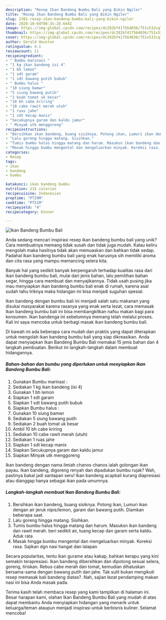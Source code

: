 ```yaml
---
description: "Resep Ikan Bandeng Bumbu Bali yang Bikin Ngiler"
title: "Resep Ikan Bandeng Bumbu Bali yang Bikin Ngiler"
slug: 2301-resep-ikan-bandeng-bumbu-bali-yang-bikin-ngiler
date: 2020-10-04T08:35:28.644Z
image: https://img-global.cpcdn.com/recipes/dc282bf417564036/751x532cq70/ikan-bandeng-bumbu-bali-foto-resep-utama.jpg
thumbnail: https://img-global.cpcdn.com/recipes/dc282bf417564036/751x532cq70/ikan-bandeng-bumbu-bali-foto-resep-utama.jpg
cover: https://img-global.cpcdn.com/recipes/dc282bf417564036/751x532cq70/ikan-bandeng-bumbu-bali-foto-resep-utama.jpg
author: Gerald Houston
ratingvalue: 4.1
reviewcount: 11
recipeingredient:
- " Bumbu marinasi "
- "1 kg ikan bandeng isi 4"
- "1 bh lemon"
- "1 sdt garam"
- "1 sdt bawang putih bubuk"
- " Bumbu halus "
- "10 siung bamwr"
- "5 siung bawang putih"
- "2 buah tomat uk besar"
- "10 bh cabe kriring"
- "10 cabe rawit merah utuh"
- "1 ruas jahe"
- "1 sdt kecap manis"
- "Secukupnya garam dan kaldu jamur"
- " Minyak utk menggoreng"
recipeinstructions:
- "Bersihkan ikan bandeng, buang sisiknya. Potong ikan, Lumuri ikan dengan air jeruk nipis/lemon, garam dan bawang putih. Diamkan beberapa saat."
- "Lalu goreng hingga matang. Sisihkan."
- "Tumis bumbu halus hingga matang dan harum. Masuksn ikan bandeng dan rawit merah. beri sedikit air, tuang kecap dan garam serta kaldu. Aduk rata"
- "Masak hingga bumbu mengental dan mengeluarkan minyak. Koreksi rasa. Sajikan dgn nasi hangat dan lalapan"
categories:
- Resep
tags:
- ikan
- bandeng
- bumbu

katakunci: ikan bandeng bumbu 
nutrition: 215 calories
recipecuisine: Indonesian
preptime: "PT29M"
cooktime: "PT51M"
recipeyield: "4"
recipecategory: Dinner

---
```



![Ikan Bandeng Bumbu Bali](https://img-global.cpcdn.com/recipes/dc282bf417564036/751x532cq70/ikan-bandeng-bumbu-bali-foto-resep-utama.jpg)

Anda sedang mencari inspirasi resep ikan bandeng bumbu bali yang unik? Cara membuatnya memang tidak susah dan tidak juga mudah. Kalau keliru mengolah maka hasilnya tidak akan memuaskan dan bahkan tidak sedap. Padahal ikan bandeng bumbu bali yang enak harusnya sih memiliki aroma dan cita rasa yang mampu memancing selera kita.

Banyak hal yang sedikit banyak berpengaruh terhadap kualitas rasa dari ikan bandeng bumbu bali, mulai dari jenis bahan, lalu pemilihan bahan segar, hingga cara membuat dan menyajikannya. Tidak usah pusing jika mau menyiapkan ikan bandeng bumbu bali enak di rumah, karena asal sudah tahu triknya maka hidangan ini bisa menjadi suguhan spesial.

Ikan bandeng dengan bumbu bali ini menjadi salah satu makanan yang disukai masyarakat karena rasanya yang enak serta lezat, cara memasak Ikan bandeng bumbu bali ini bisa membangkitkan nafsu makan bagi para konsumen. Ikan bandenga ini sebelumnya memang telah melalui proses. Kali ini saya mencoba untuk berbagi masak ikan bandeng bumbu bali.


Di bawah ini ada beberapa cara mudah dan praktis yang dapat diterapkan untuk mengolah ikan bandeng bumbu bali yang siap dikreasikan. Anda dapat menyiapkan Ikan Bandeng Bumbu Bali memakai 15 jenis bahan dan 4 langkah pembuatan. Berikut ini langkah-langkah dalam membuat hidangannya.

<!--inarticleads1-->

##### Bahan-bahan dan bumbu yang diperlukan untuk menyiapkan Ikan Bandeng Bumbu Bali:

1. Gunakan  Bumbu marinasi :
1. Sediakan 1 kg ikan bandeng (isi 4)
1. Gunakan 1 bh lemon
1. Siapkan 1 sdt garam
1. Siapkan 1 sdt bawang putih bubuk
1. Siapkan  Bumbu halus :
1. Gunakan 10 siung bamwr
1. Sediakan 5 siung bawang putih
1. Sediakan 2 buah tomat uk besar
1. Ambil 10 bh cabe kriring
1. Sediakan 10 cabe rawit merah (utuh)
1. Sediakan 1 ruas jahe
1. Siapkan 1 sdt kecap manis
1. Siapkan Secukupnya garam dan kaldu jamur
1. Siapkan  Minyak utk menggoreng


Ikan bandeng dengan nama ilmiah chanos chanos ialah golongan ikan payau. Ikan bandeng, digoreng renyah dan dipadukan bumbu rujak? Wah, pastinya bakal jadi santapan seru! Ikan bandeng acapkali kurang diapresiasi atau dianggap hanya sebagai ikan pada umumnya. 

<!--inarticleads2-->

##### Langkah-langkah membuat Ikan Bandeng Bumbu Bali:

1. Bersihkan ikan bandeng, buang sisiknya. Potong ikan, Lumuri ikan dengan air jeruk nipis/lemon, garam dan bawang putih. Diamkan beberapa saat.
1. Lalu goreng hingga matang. Sisihkan.
1. Tumis bumbu halus hingga matang dan harum. Masuksn ikan bandeng dan rawit merah. beri sedikit air, tuang kecap dan garam serta kaldu. Aduk rata
1. Masak hingga bumbu mengental dan mengeluarkan minyak. Koreksi rasa. Sajikan dgn nasi hangat dan lalapan


Secara popularitas, tentu ikan gurame atau kakap, bahkan kerapu yang kini semakin terapresiasi. Ikan bandeng dibersihkan dan dipotong sesuai selera, goreng, tiriskan. Rebus cabe merah dan tomat, kemudian dihaluskan bersama-sama dengan bawang putih dan jahe. Tak sulit bukan mengikuti resep memasak bali bandeng diatas?. Nah, sajian lezat pendamping makan nasi ini bisa Anda masak pada. 

Terima kasih telah membaca resep yang kami tampilkan di halaman ini. Besar harapan kami, olahan Ikan Bandeng Bumbu Bali yang mudah di atas dapat membantu Anda menyiapkan hidangan yang menarik untuk keluarga/teman ataupun menjadi inspirasi untuk berbisnis kuliner. Selamat mencoba!
